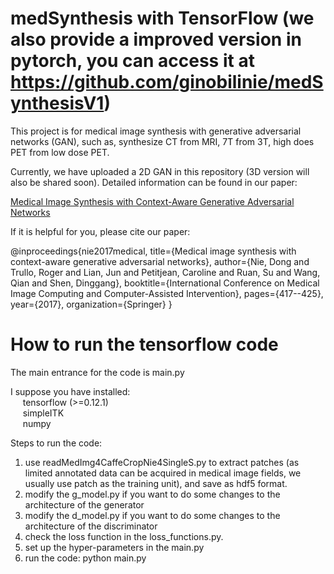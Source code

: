 # medSynthesis with TensorFlow (we also provide a improved version in pytorch, you can access it at https://github.com/ginobilinie/medSynthesisV1)

This project is for medical image synthesis with generative adversarial networks (GAN), such as, synthesize CT from MRI, 7T from 3T, high does PET from low dose PET.

Currently, we have uploaded a 2D GAN in this repository (3D version will also be shared soon). Detailed information can be found in our paper: 

<a  href="https://link.springer.com/chapter/10.1007/978-3-319-66179-7_48">Medical Image Synthesis with Context-Aware Generative Adversarial Networks</a>

If it is helpful for you, please cite our paper:

@inproceedings{nie2017medical,
  title={Medical image synthesis with context-aware generative adversarial networks},
  author={Nie, Dong and Trullo, Roger and Lian, Jun and Petitjean, Caroline and Ruan, Su and Wang, Qian and Shen, Dinggang},
  booktitle={International Conference on Medical Image Computing and Computer-Assisted Intervention},
  pages={417--425},
  year={2017},
  organization={Springer}
}

# How to run the tensorflow code
The main entrance for the code is main.py

I suppose you have installed:    <br>
    &nbsp;&nbsp;&nbsp;&nbsp;&nbsp;tensorflow (>=0.12.1)
     <br> &nbsp;&nbsp;&nbsp;&nbsp;&nbsp;simpleITK 
     <br> &nbsp;&nbsp;&nbsp;&nbsp;&nbsp;numpy

Steps to run the code:
1. use readMedImg4CaffeCropNie4SingleS.py to extract patches (as limited annotated data can be acquired in medical image fields, we usually use patch as the training unit), and save as hdf5 format.
2. modify the g_model.py if you want to do some changes to the architecture of the generator
3. modify the d_model.py if you want to do some changes to the architecture of the discriminator
4. check the loss function in the loss_functions.py.
5. set up the hyper-parameters in the main.py
6. run the code: python main.py

